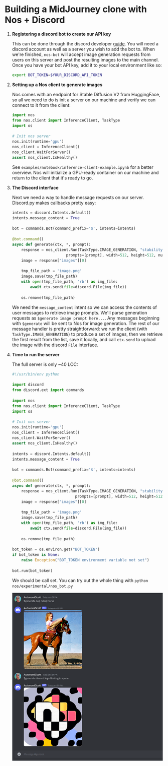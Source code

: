 # Building a MidJourney clone with Nos + Discord

1. **Registering a discord bot to create our API key**

    This can be done through the discord developer [guide](https://discord.com/developers/docs/getting-started). You will need
    a discord account as well as a server you wish to add the bot to. When we're finished, `nos-bot` will accept image generation requests
    from users on this server and post the resulting images to the main channel. Once you have your bot API key, add it to your local
    environment like so:
    ```bash
    export BOT_TOKEN=$YOUR_DISCORD_API_TOKEN
    ```

2. **Setting up a Nos client to generate images**

    Nos comes with an endpoint for Stable Diffusion V2 from HuggingFace, so all we need to do is init a server on our machine and verify we can
    connect to it from the client:
    ```python
    import nos
    from nos.client import InferenceClient, TaskType
    import os

    # Init nos server
    nos.init(runtime='gpu')
    nos_client = InferenceClient()
    nos_client.WaitForServer()
    assert nos_client.IsHealthy()
    ```

    See `examples/notebook/inference-client-example.ipynb` for a better overview. Nos will initialize a GPU-ready container on our machine and return
    to the client that it's ready to go.

2. **The Discord interface**

    Next we need a way to handle message requests on our server. Discord.py makes callbacks pretty easy:

    ```python
    intents = discord.Intents.default()
    intents.message_content = True

    bot = commands.Bot(command_prefix='$', intents=intents)

    @bot.command()
    async def generate(ctx, *, prompt):
        response = nos_client.Run(TaskType.IMAGE_GENERATION, "stabilityai/stable-diffusion-2",
                            prompts=[prompt], width=512, height=512, num_images=1)
        image = response["images"][0]

        tmp_file_path = 'image.png'
        image.save(tmp_file_path)
        with open(tmp_file_path, 'rb') as img_file:
            await ctx.send(file=discord.File(img_file))

        os.remove(tmp_file_path)
    ```

    We need the `message_content` intent so we can access the contents of user messages to retrieve image prompts. We'll parse generation requests
    as `$generate image prompt here...`. Any messages beginning with `$generate` will be sent to Nos for image generation. The rest of our
    message handler is pretty straightforward: we run the client (with `TaskType.IMAGE_GENERATION`) to produce a set of images, then we retrieve
    the first result from the list, save it locally, and call `ctx.send` to upload the image with the discord `File` interface.

3. **Time to run the server**

    The full server is only ~40 LOC:
    ```python
    #!/usr/bin/env python

    import discord
    from discord.ext import commands

    import nos
    from nos.client import InferenceClient, TaskType
    import os

    # Init nos server
    nos.init(runtime='gpu')
    nos_client = InferenceClient()
    nos_client.WaitForServer()
    assert nos_client.IsHealthy()

    intents = discord.Intents.default()
    intents.message_content = True

    bot = commands.Bot(command_prefix='$', intents=intents)

    @bot.command()
    async def generate(ctx, *, prompt):
        response = nos_client.Run(TaskType.IMAGE_GENERATION, "stabilityai/stable-diffusion-2",
                                prompts=[prompt], width=512, height=512, num_images=1)
        image = response["images"][0]

        tmp_file_path = 'image.png'
        image.save(tmp_file_path)
        with open(tmp_file_path, 'rb') as img_file:
            await ctx.send(file=discord.File(img_file))

        os.remove(tmp_file_path)

    bot_token = os.environ.get("BOT_TOKEN")
    if bot_token is None:
        raise Exception("BOT_TOKEN environment variable not set")

    bot.run(bot_token)
    ```


    We should be call set. You can try out the whole thing with `python nos/experimental/nos_bot.py`


    ![Bot Running](./assets/nos_bot.png)
